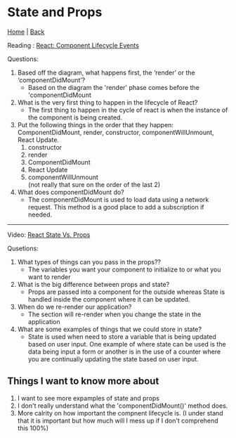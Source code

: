 # State and Props

[Home](/README.md) | [Back](/301-main/301TableofContents.md)

Reading : [React: Component Lifecycle Events](https://medium.com/@joshuablankenshipnola/react-component-lifecycle-events-cb77e670a093)

Questions: 

  1. Based off the diagram, what happens first, the ‘render’ or the ‘componentDidMount’?
      <ul>
      <li>Based on the diagram the 'render' phase comes before the 'componentDidMount</li>
      </ul>
  1. What is the very first thing to happen in the lifecycle of React?
      <ul>
      <li>The first thing to happen in the cycle of react is when the instance of the component is being created.</li>
      </ul>
  1.	Put the following things in the order that they happen: ComponentDidMount, render, constructor, componentWillUnmount, React Update.
        <ol>
          <li>constructor</li>
          <li>render</li>
          <li>ComponentDidMount</li>
          <li>React Update</li>
          <li>componentWillUnmount</li> 
          (not really that sure on the order of the last 2)
        </ol>
  1.  What does componentDidMount do?
      <ul>
        <li>The componentDidMount is used to load data using a network request. This method is a good place to add a subscription if needed.</li>
      </ul>
___
Video: [React State Vs. Props](https://www.youtube.com/watch?v=IYvD9oBCuJI)

Qusetions:
   1. What types of things can you pass in the props??
      <ul>
      <li>The variables you want your component to initialize to or what you want to render</li>
      </ul>
  1. What is the big difference between props and state?
      <ul>
      <li>Props are passed into a component for the outside whereas State is handled inside the component where it can be updated. </li>
      </ul>
  1. When do we re-render our application?
      <ul>
     <li>The section will re-render when you change the state in the application</li>
      </ul>
  1. What are some examples of things that we could store in state?
      <ul>
        <li>State is used when need to store a variable that is being updated based on user input. One example of where state can be used is the data being input a form or another is in the use of a counter where you are continually updating the state based on user input.</li>
      </ul>

## Things I want to know more about

1. I want to see more expamples of state and props
1. I don't really understand what the 'componentDidMount()' method does.
1. More calrity on how important the compnent lifecycle is. (I under stand that it is important but how much will I mess up if I don't comprehend this 100%)
